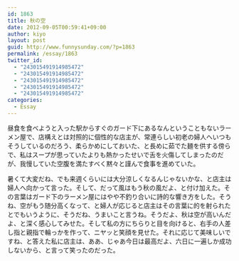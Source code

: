 ```yaml
---
id: 1863
title: 秋の空
date: 2012-09-05T00:59:41+09:00
author: kiyo
layout: post
guid: http://www.funnysunday.com/?p=1863
permalink: /essay/1863
twitter_id:
  - "243015491914985472"
  - "243015491914985472"
  - "243015491914985472"
  - "243015491914985472"
  - "243015491914985472"
categories:
  - Essay
---
```

昼食を食べようと入った駅からすぐのガード下にあるなんということもないラーメン屋で、店構えとは対照的に個性的な店主が、常連らしい初老の婦人へいつもそうしているのだろう、柔らかめにしておいた、と長めに茹でた麺を供する傍らで、私はスープが思っていたよりも熱かったせいで舌を火傷してしまったのだが、我慢していた空腹を満たすべく黙々と謹んで食事を進めていた。

暑くて大変だね、でも来週くらいには大分涼しくなるんじゃないかな、と店主は婦人へ向かって言った。そして、だって風はもう秋の風だよ、と付け加えた。その言葉はガード下のラーメン屋にはやや不釣り合いに詩的な響き方をした。そうね、空がもう随分高くなって、と婦人が応じると店主はその言葉に的を射られたとでもいうように、そうだね、うまいこと言うね。そうだよ、秋は空が高いんだよ、と深く感心してみせた。そして私の方にちらりと目を向けると、右手の人差し指と親指で輪っかを作って、ニヤッと笑顔を見せた。それに応じて美味しいですね、と答えた私に店主は、ああ、じゃあ今日は最高だよ、六日に一遍しか成功しないから、と言って笑ったのだった。